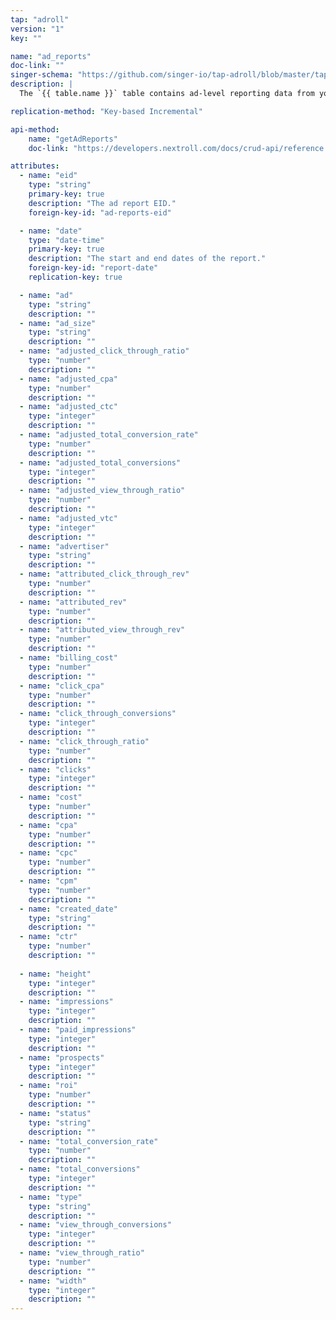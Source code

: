 ```yaml
---
tap: "adroll"
version: "1"
key: ""

name: "ad_reports"
doc-link: ""
singer-schema: "https://github.com/singer-io/tap-adroll/blob/master/tap_adroll/schemas/ad_reports.json"
description: |
  The `{{ table.name }}` table contains ad-level reporting data from your {{ integration.display_name }} account.

replication-method: "Key-based Incremental"

api-method:
    name: "getAdReports"
    doc-link: "https://developers.nextroll.com/docs/crud-api/reference.html#get--api-v1-report-ad"

attributes:
  - name: "eid"
    type: "string"
    primary-key: true
    description: "The ad report EID."
    foreign-key-id: "ad-reports-eid"

  - name: "date"
    type: "date-time"
    primary-key: true
    description: "The start and end dates of the report."
    foreign-key-id: "report-date"
    replication-key: true

  - name: "ad"
    type: "string"
    description: ""
  - name: "ad_size"
    type: "string"
    description: ""
  - name: "adjusted_click_through_ratio"
    type: "number"
    description: ""
  - name: "adjusted_cpa"
    type: "number"
    description: ""
  - name: "adjusted_ctc"
    type: "integer"
    description: ""
  - name: "adjusted_total_conversion_rate"
    type: "number"
    description: ""
  - name: "adjusted_total_conversions"
    type: "integer"
    description: ""
  - name: "adjusted_view_through_ratio"
    type: "number"
    description: ""
  - name: "adjusted_vtc"
    type: "integer"
    description: ""
  - name: "advertiser"
    type: "string"
    description: ""
  - name: "attributed_click_through_rev"
    type: "number"
    description: ""
  - name: "attributed_rev"
    type: "number"
    description: ""
  - name: "attributed_view_through_rev"
    type: "number"
    description: ""
  - name: "billing_cost"
    type: "number"
    description: ""
  - name: "click_cpa"
    type: "number"
    description: ""
  - name: "click_through_conversions"
    type: "integer"
    description: ""
  - name: "click_through_ratio"
    type: "number"
    description: ""
  - name: "clicks"
    type: "integer"
    description: ""
  - name: "cost"
    type: "number"
    description: ""
  - name: "cpa"
    type: "number"
    description: ""
  - name: "cpc"
    type: "number"
    description: ""
  - name: "cpm"
    type: "number"
    description: ""
  - name: "created_date"
    type: "string"
    description: ""
  - name: "ctr"
    type: "number"
    description: ""
  
  - name: "height"
    type: "integer"
    description: ""
  - name: "impressions"
    type: "integer"
    description: ""
  - name: "paid_impressions"
    type: "integer"
    description: ""
  - name: "prospects"
    type: "integer"
    description: ""
  - name: "roi"
    type: "number"
    description: ""
  - name: "status"
    type: "string"
    description: ""
  - name: "total_conversion_rate"
    type: "number"
    description: ""
  - name: "total_conversions"
    type: "integer"
    description: ""
  - name: "type"
    type: "string"
    description: ""
  - name: "view_through_conversions"
    type: "integer"
    description: ""
  - name: "view_through_ratio"
    type: "number"
    description: ""
  - name: "width"
    type: "integer"
    description: ""
---
```

